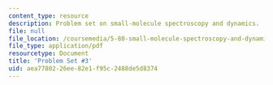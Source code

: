 ```yaml
---
content_type: resource
description: Problem set on small-molecule spectroscopy and dynamics.
file: null
file_location: /coursemedia/5-80-small-molecule-spectroscopy-and-dynamics-fall-2008/aea7780226ee82e1f95c2488de5d8374_ps3_1976.pdf
file_type: application/pdf
resourcetype: Document
title: 'Problem Set #3'
uid: aea77802-26ee-82e1-f95c-2488de5d8374
---
```

